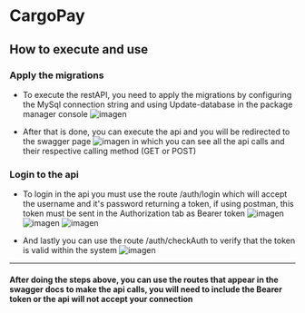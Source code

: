# CargoPay

## How to execute and use
### Apply the migrations 
- To execute the restAPI, you need to apply the migrations by configuring the MySql connection string and using Update-database in the package manager console ![imagen](https://github.com/LexadoF/CargoPay/assets/65349887/79a0cb77-23db-430d-8af0-b091f07491af)

- After that is done, you can execute the api and you will be redirected to the swagger page ![imagen](https://github.com/LexadoF/CargoPay/assets/65349887/f3d72c6e-1a8e-4ef0-9618-4de10e14ce49) in which you can see all the api calls and their respective calling method (GET or POST)

### Login to the api
- To login in the api you must use the route /auth/login which will accept the username and it's password returning a token, if using postman, this token must be sent in the Authorization tab as Bearer token ![imagen](https://github.com/LexadoF/CargoPay/assets/65349887/b9659e36-3712-4c25-83f3-7ede0b5de1e2)
![imagen](https://github.com/LexadoF/CargoPay/assets/65349887/0a14b84a-8011-4558-b7f9-7785d893fad8)
![imagen](https://github.com/LexadoF/CargoPay/assets/65349887/028e52e0-6d0c-457d-abea-002da9f16b33)

- And lastly you can use the route /auth/checkAuth to verify that the token is valid within the system
  ![imagen](https://github.com/LexadoF/CargoPay/assets/65349887/ee18ffa2-b2cd-48b8-956e-db8029e3b686)

--- 

#### After doing the steps above, you can use the routes that appear in the swagger docs to make the api calls, you will need to include the Bearer token or the api will not accept your connection
